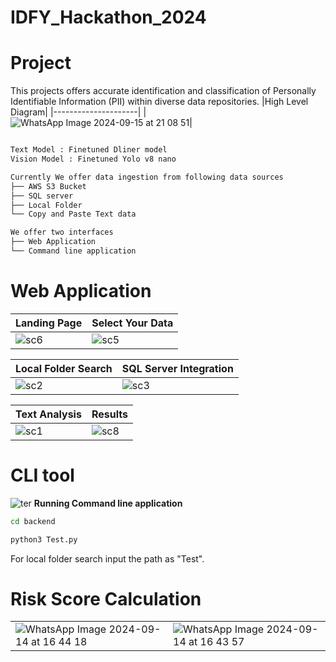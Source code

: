 # IDFY_Hackathon_2024
# Project
This projects offers accurate identification and classification of Personally Identifiable Information (PII) within diverse data repositories.
|High Level Diagram|
|---------------------|
| ![WhatsApp Image 2024-09-15 at 21 08 51](https://github.com/user-attachments/assets/661f1ba8-9161-42fe-a5ff-dba105126b0e)|
```bash

Text Model : Finetuned Dliner model
Vision Model : Finetuned Yolo v8 nano

Currently We offer data ingestion from following data sources
├── AWS S3 Bucket  
├── SQL server
├── Local Folder
└── Copy and Paste Text data

We offer two interfaces
├── Web Application  
└── Command line application
```




# Web Application


|Landing Page|Select Your Data|
|---------------------|---------------------|
| ![sc6](https://github.com/user-attachments/assets/6e94b1c8-c455-42ea-9373-df131223480f)|![sc5](https://github.com/user-attachments/assets/92d2d028-8ba0-425e-aea1-ffaacec31d66)|

|Local Folder Search|SQL Server Integration|
|---------------------|---------------------|
|![sc2](https://github.com/user-attachments/assets/d63ac5cb-de90-4eb4-a9e7-8cef59c64033)|![sc3](https://github.com/user-attachments/assets/9843ff20-e8fd-4c16-adc9-9ddcffade007)|

|Text Analysis|Results|
|---------------------|---------------------|
|![sc1](https://github.com/user-attachments/assets/5fb4c311-f0d7-461a-914a-3d4bec1ee3b4)|![sc8](https://github.com/user-attachments/assets/fc30642b-18de-4a31-b388-feb455208caa)|

# CLI tool
![ter](https://github.com/user-attachments/assets/a73fa89f-ea80-4510-b4ac-1e7f94ad35f2)
**Running Command line application**
```bash
cd backend
```
```bash
python3 Test.py
```
For local folder search input the path as "Test".

# Risk Score Calculation
|||
|---------------------|---------------------|
|![WhatsApp Image 2024-09-14 at 16 44 18](https://github.com/user-attachments/assets/3ec975eb-deb1-49d3-bc01-5455f2e31e2f)|![WhatsApp Image 2024-09-14 at 16 43 57](https://github.com/user-attachments/assets/c2e6a4ae-ef66-4ba2-a7b0-dbaacf0f1b53)|









